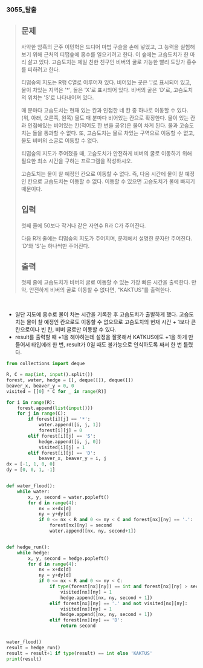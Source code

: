 ### 3055_탈출

> ## 문제
>
> 사악한 암흑의 군주 이민혁은 드디어 마법 구슬을 손에 넣었고, 그 능력을 실험해보기 위해 근처의 티떱숲에 홍수를 일으키려고 한다. 이 숲에는 고슴도치가 한 마리 살고 있다. 고슴도치는 제일 친한 친구인 비버의 굴로 가능한 빨리 도망가 홍수를 피하려고 한다.
>
> 티떱숲의 지도는 R행 C열로 이루어져 있다. 비어있는 곳은 '.'로 표시되어 있고, 물이 차있는 지역은 '*', 돌은 'X'로 표시되어 있다. 비버의 굴은 'D'로, 고슴도치의 위치는 'S'로 나타내어져 있다.
>
> 매 분마다 고슴도치는 현재 있는 칸과 인접한 네 칸 중 하나로 이동할 수 있다. (위, 아래, 오른쪽, 왼쪽) 물도 매 분마다 비어있는 칸으로 확장한다. 물이 있는 칸과 인접해있는 비어있는 칸(적어도 한 변을 공유)은 물이 차게 된다. 물과 고슴도치는 돌을 통과할 수 없다. 또, 고슴도치는 물로 차있는 구역으로 이동할 수 없고, 물도 비버의 소굴로 이동할 수 없다.
>
> 티떱숲의 지도가 주어졌을 때, 고슴도치가 안전하게 비버의 굴로 이동하기 위해 필요한 최소 시간을 구하는 프로그램을 작성하시오.
>
> 고슴도치는 물이 찰 예정인 칸으로 이동할 수 없다. 즉, 다음 시간에 물이 찰 예정인 칸으로 고슴도치는 이동할 수 없다. 이동할 수 있으면 고슴도치가 물에 빠지기 때문이다. 
>
> ## 입력
>
> 첫째 줄에 50보다 작거나 같은 자연수 R과 C가 주어진다.
>
> 다음 R개 줄에는 티떱숲의 지도가 주어지며, 문제에서 설명한 문자만 주어진다. 'D'와 'S'는 하나씩만 주어진다.
>
> ## 출력
>
> 첫째 줄에 고슴도치가 비버의 굴로 이동할 수 있는 가장 빠른 시간을 출력한다. 만약, 안전하게 비버의 굴로 이동할 수 없다면, "KAKTUS"를 출력한다.

<br>

- 일단 지도에 홍수로 물이 차는 시간을 기록한 후 고슴도치가 출발하게 했다. 고슴도치는 물이 찰 예정인 칸으로도 이동할 수 없으므로 고슴도치의 현재 시간 + 1보다 큰 칸으로이나 빈 칸, 비버 굴로만 이동할 수 있다. 
- result를 출력할 때 +1을 해야하는데 설정을 잘못해서 KATKUS에도 +1을 하게 만들어서 타입에러 한 번, result가 0일 때도 불가능으로 인식하도록 짜서 한 번 틀렸다.

```python
from collections import deque

R, C = map(int, input().split())
forest, water, hedge = [], deque([]), deque([])
beaver_x, beaver_y = 0, 0
visited = [[0] * C for _ in range(R)]

for i in range(R):
    forest.append(list(input()))
    for j in range(C):
        if forest[i][j] == '*':
            water.append([i, j, 1])
            forest[i][j] = 0
        elif forest[i][j] == 'S':
            hedge.append([i, j, 0])
            visited[i][j] = 1
        elif forest[i][j] == 'D':
            beaver_x, beaver_y = i, j
dx = [-1, 1, 0, 0]
dy = [0, 0, 1, -1]


def water_flood():
    while water:
        x, y, second = water.popleft()
        for d in range(4):
            nx = x+dx[d]
            ny = y+dy[d]
            if 0 <= nx < R and 0 <= ny < C and forest[nx][ny] == '.':
                forest[nx][ny] = second
                water.append([nx, ny, second+1])


def hedge_run():
    while hedge:
        x, y, second = hedge.popleft()
        for d in range(4):
            nx = x+dx[d]
            ny = y+dy[d]
            if 0 <= nx < R and 0 <= ny < C:
                if type(forest[nx][ny]) == int and forest[nx][ny] > second+1 and not visited[nx][ny]:
                    visited[nx][ny] = 1
                    hedge.append([nx, ny, second + 1])
                elif forest[nx][ny] == '.' and not visited[nx][ny]:
                    visited[nx][ny] = 1
                    hedge.append([nx, ny, second + 1])
                elif forest[nx][ny] == 'D':
                    return second


water_flood()
result = hedge_run()
result = result+1 if type(result) == int else 'KAKTUS'
print(result)
```


